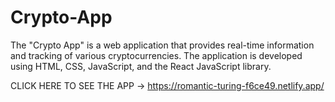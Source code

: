 # Crypto-App
The "Crypto App" is a web application that provides real-time information and tracking of various cryptocurrencies. The application is developed using HTML, CSS, JavaScript, and the React JavaScript library.


CLICK HERE TO SEE THE APP -> https://romantic-turing-f6ce49.netlify.app/
